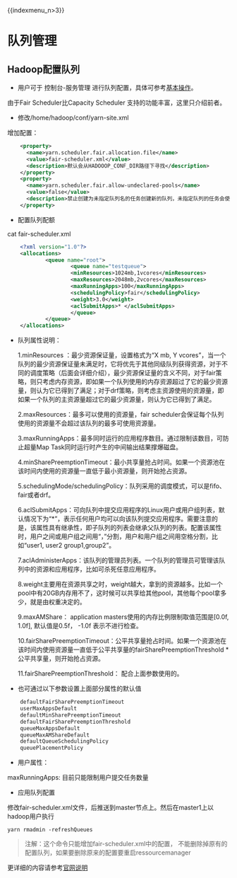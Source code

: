 {{indexmenu_n>3}}

# 队列管理

## Hadoop配置队列

- 用户可于 控制台-服务管理
进行队列配置，具体可参考[基本操作](https://docs.ucloud.cn/analysis/uhadoop/operate/base)。

由于Fair Scheduler比Capacity Scheduler 支持的功能丰富，这里只介绍前者。

- 修改/home/hadoop/conf/yarn-site.xml

增加配置：

``` xml
    <property>
      <name>yarn.scheduler.fair.allocation.file</name>
      <value>fair-scheduler.xml</value>
      <description>默认会从HADOOOP_CONF_DIR路径下寻找</description>
    </property>
    <property>
      <name>yarn.scheduler.fair.allow-undeclared-pools</name>
      <value>false</value>
      <description>禁止创建为未指定队列名的任务创建新的队列，未指定队列的任务会使用默认队列资源</description>
    </property>
```

- 配置队列配额

cat fair-scheduler.xml

``` xml
    <?xml version="1.0"?>
    <allocations>
            <queue name="root">             
                    <queue name="testqueue">
                    <minResources>1024mb,1vcores</minResources>
                    <maxResources>2048mb,2vcores</maxResources>
                    <maxRunningApps>100</maxRunningApps>
                    <schedulingPolicy>fair</schedulingPolicy>
                    <weight>3.0</weight>
                    <aclSubmitApps>* </aclSubmitApps>
                    </queue>
            </queue>
    </allocations>
```

- 队列属性说明：

    1.minResources ：最少资源保证量，设置格式为“X mb, Y vcores”，当一个队列的最少资源保证量未满足时，它将优先于其他同级队列获得资源，对于不同的调度策略（后面会详细介绍），最少资源保证量的含义不同，对于fair策略，则只考虑内存资源，即如果一个队列使用的内存资源超过了它的最少资源量，则认为它已得到了满足；对于drf策略，则考虑主资源使用的资源量，即如果一个队列的主资源量超过它的最少资源量，则认为它已得到了满足。

    2.maxResources：最多可以使用的资源量，fair scheduler会保证每个队列使用的资源量不会超过该队列的最多可使用资源量。

    3.maxRunningApps：最多同时运行的应用程序数目。通过限制该数目，可防止超量Map Task同时运行时产生的中间输出结果撑爆磁盘。

    4.minSharePreemptionTimeout：最小共享量抢占时间。如果一个资源池在该时间内使用的资源量一直低于最小资源量，则开始抢占资源。

    5.schedulingMode/schedulingPolicy：队列采用的调度模式，可以是fifo、fair或者drf。

    6.aclSubmitApps：可向队列中提交应用程序的Linux用户或用户组列表，默认情况下为“*”，表示任何用户均可以向该队列提交应用程序。需要注意的是，该属性具有继承性，即子队列的列表会继承父队列的列表。配置该属性时，用户之间或用户组之间用“，”分割，用户和用户组之间用空格分割，比如“user1, user2 group1,group2”。

    7.aclAdministerApps：该队列的管理员列表。一个队列的管理员可管理该队列中的资源和应用程序，比如可杀死任意应用程序。

    8.weight主要用在资源共享之时，weight越大，拿到的资源越多。比如一个pool中有20GB内存用不了，这时候可以共享给其他pool，其他每个pool拿多少，就是由权重决定的。

    9.maxAMShare： application masters使用的内存比例限制取值范围是[0.0f, 1.0f], 默认值是0.5f， -1.0f 表示不进行检查。

    10.fairSharePreemptionTimeout：公平共享量抢占时间。如果一个资源池在该时间内使用资源量一直低于公平共享量的fairSharePreemptionThreshold * 公平共享量，则开始抢占资源。

    11.fairSharePreemptionThreshold： 配合上面参数使用的。

- 也可通过以下参数设置上面部分属性的默认值

``` xml
    defaultFairSharePreemptionTimeout
    userMaxAppsDefault
    defaultMinSharePreemptionTimeout
    defaultFairSharePreemptionThreshold
    queueMaxAppsDefault
    queueMaxAMShareDefault
    defaultQueueSchedulingPolicy
    queuePlacementPolicy
```

- 用户属性：

maxRunningApps: 目前只能限制用户提交任务数量

- 应用队列配置

修改fair-scheduler.xml文件，后推送到master节点上。然后在master1上以hadoop用户执行

```
yarn rmadmin -refreshQueues
```

> 注解：这个命令只能增加fair-scheduler.xml中的配置，
> 不能删除掉原有的配置队列，如果要删除原来的配置要重启ressourcemanager

更详细的内容请参考[官网说明](https://hadoop.apache.org/docs/r2.7.1/hadoop-yarn/hadoop-yarn-site/FairScheduler.html)
